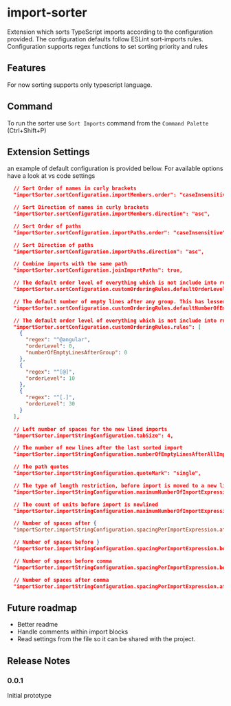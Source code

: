 # import-sorter
Extension which sorts TypeScript imports according to the configuration provided. The configuration defaults follow ESLint sort-imports rules.
Configuration supports regex functions to set sorting priority and rules

## Features
For now sorting supports only typescript language.

## Command
To run the sorter use `Sort Imports` command from the `Command Palette` (Ctrl+Shift+P)

## Extension Settings
an example of default configuration is provided bellow. For available options have a look at vs code settings
```json
  // Sort Order of names in curly brackets
  "importSorter.sortConfiguration.importMembers.order": "caseInsensitive",

  // Sort Direction of names in curly brackets
  "importSorter.sortConfiguration.importMembers.direction": "asc",

  // Sort Order of paths
  "importSorter.sortConfiguration.importPaths.order": "caseInsensitive",

  // Sort Direction of paths
  "importSorter.sortConfiguration.importPaths.direction": "asc",

  // Combine imports with the same path
  "importSorter.sortConfiguration.joinImportPaths": true,

  // The default order level of everything which is not include into rules
  "importSorter.sortConfiguration.customOrderingRules.defaultOrderLevel": 20,

  // The default number of empty lines after any group. This has lesser priority then empty lines in rules
  "importSorter.sortConfiguration.customOrderingRules.defaultNumberOfEmptyLinesAfterGroup": 1,

  // The default order level of everything which is not include into rules
  "importSorter.sortConfiguration.customOrderingRules.rules": [
    {
      "regex": "^@angular",
      "orderLevel": 0,
      "numberOfEmptyLinesAfterGroup": 0
    },
    {
      "regex": "^[@]",
      "orderLevel": 10
    },
    {
      "regex": "^[.]",
      "orderLevel": 30
    }
  ],

  // Left number of spaces for the new lined imports
  "importSorter.importStringConfiguration.tabSize": 4,

  // The number of new lines after the last sorted import
  "importSorter.importStringConfiguration.numberOfEmptyLinesAfterAllImports": 1,

  // The path quotes
  "importSorter.importStringConfiguration.quoteMark": "single",

  // The type of length restriction, before import is moved to a new line
  "importSorter.importStringConfiguration.maximumNumberOfImportExpressionsPerLine.type": "maxLineLength",

  // The count of units before import is newlined
  "importSorter.importStringConfiguration.maximumNumberOfImportExpressionsPerLine.count": 100,

  // Number of spaces after {
  "importSorter.importStringConfiguration.spacingPerImportExpression.afterStartingBracket": 1,

  // Number of spaces before }
  "importSorter.importStringConfiguration.spacingPerImportExpression.beforeEndingBracket": 1,

  // Number of spaces before comma
  "importSorter.importStringConfiguration.spacingPerImportExpression.beforeComma": 0,

  // Number of spaces after comma
  "importSorter.importStringConfiguration.spacingPerImportExpression.afterComma": 1,
```

## Future roadmap
- Better readme
- Handle comments within import blocks
- Read settings from the file so it can be shared with the project.

## Release Notes

### 0.0.1

Initial prototype